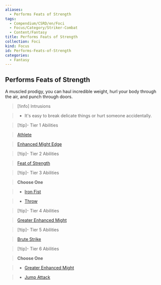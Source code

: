 ```yaml
---
aliases:
  - Performs Feats of Strength
tags:
  - Compendium/CSRD/en/Foci
  - Focus/Category/Striker-Combat
  - Content/Fantasy
title: Performs Feats of Strength
collection: Foci
kind: Focus
id: Performs-Feats-of-Strength
categories:
  - Fantasy
---
```

## Performs Feats of Strength    
A muscled prodigy, you can haul incredible weight, hurl your body through the air, and punch through doors.    
  
>[!info] Intrusions    
>- It's easy to break delicate things or hurt someone accidentally.    
  
  
>[!tip]- Tier 1 Abilities    
> [Athlete](Athlete.md)    
> [Enhanced Might Edge](Enhanced-Might-Edge.md)    
  
  
>[!tip]- Tier 2 Abilities    
> [Feat of Strength](Feat-of-Strength.md)    
  
  
>[!tip]- Tier 3 Abilities    
> **Choose One**    
>- [Iron Fist](Iron-Fist.md)    
>- [Throw](Throw.md)    
  
  
>[!tip]- Tier 4 Abilities    
> [Greater Enhanced Might](Greater-Enhanced-Might.md)    
  
  
>[!tip]- Tier 5 Abilities    
> [Brute Strike](Brute-Strike.md)    
  
  
>[!tip]- Tier 6 Abilities    
> **Choose One**    
>- [Greater Enhanced Might](Greater-Enhanced-Might.md)    
>- [Jump Attack](Jump-Attack.md)
